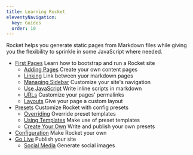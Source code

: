 ```yaml
---
title: Learning Rocket
eleventyNavigation:
  key: Guides
  order: 10
---
```


Rocket helps you generate static pages from Markdown files while giving you the flexibility to sprinkle in some JavaScript where needed.

- [First Pages](./first-pages/getting-started/) Learn how to bootstrap and run a Rocket site
  - [Adding Pages](./first-pages/adding-pages/) Create your own content pages
  - [Linking](./first-pages/link-to-other-pages/) Link between yuor markdown pages
  - [Managing Sidebar](./first-pages/manage-sidebar/) Customize your site's navigation
  - [Use JavaScript](./first-pages/use-javascript/) Write inline scripts in markdown
  - [URLs](./first-pages/urls/) Customize your pages' permalinks
  - [Layouts](./first-pages/layouts/) Give your page a custom layout
- [Presets](./presets/getting-started/) Customize Rocket with config presets
  - [Overriding](./presets/overriding/) Override preset templates
  - [Using Templates](./presets/using-templates/) Make use of preset templates
  - [Create Your Own](./presets/create-your-own/getting-started/) Write and publish your own presets
- [Configuration](./configuration/getting-started/) Make Rocket your own
- [Go Live](./go-live/overview/) Publish your site
  - [Social Media](./go-live/social-media/) Generate social images
